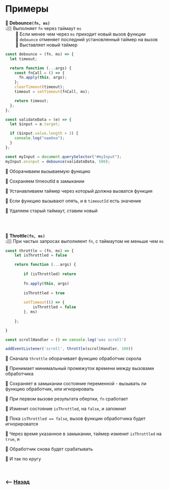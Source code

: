 # Примеры

💠 **Debounce`(fn, ms)`**   
👆🏽 Выполняет `fn` через таймаут `ms`  
&emsp;&emsp; 🎯 Если менее чем через `ms` приходит новый вызов функции     
&emsp;&emsp; 🎯 `debounce` отменяет последний установленный таймер на вызов     
&emsp;&emsp; 🎯 Выставляет новый таймер      

```javascript
const debounce = (fn, ms) => {
  let timeout;

  return function (...args) {
    const fnCall = () => {
      fn.apply(this, args);
    };
    clearTimeout(timeout);
    timeout = setTimeout(fnCall, ms);

    return timeout;
  };
};

const validateData = (e) => {
  let $input = e.target;

  if ($input.value.length > 3) {
    console.log("ошибка");
  }
};

const myInput = document.querySelector("#myInput");
myInput.oninput = debounce(validateData, 500);
```
🎯 Оборачиваем вызываемую функцию

🎯 Сохраняем timeoutId в замыкании

🎯 Устанавливаем таймер через который должна вызватся функция

🎯 Если функцию вызывают опять, и в `timeoutId` есть значение

🎯 Удаляем старый таймаут, ставим новый

<br><br>

💠 **Throttle`(fn, ms)`**  
👆🏽 При частых запросах выполняент `fn`, с таймаутом не меньше чем `ms`   

```javascript
const throttle = (fn, ms) => {
    let isThrottled = false

    return function (...args) {
    
        if (isThrottled) return
       
        fn.apply(this, args)
        
        isThrottled = true
        
        setTimeout(() => {
            isThrottled = false 
        }, ms)
    
    };

}

const scrollHandler = () => console.log('was scroll')

addEventListener('scroll', throttle(scrollHandler, 100))

```
🎯 Сначала `throttle` оборачивает функцию обработчик скрола

🎯 Принимает минимальный промежуток времени между вызовами обработчика

🎯 Сохраняет в замыкании состояние переменной - вызывать ли функцию обработчик, или игнорировать

🎯 При первом вызове результата обертки, `fn` сработает
 
🎯 Изменит состояние `isThrottled`, на `false`, и запомнит

🎯 Пока `isThrottled == false`, вызов функции обработчика будет игнорироватся

🎯 Через время указанное в замыкании, таймер изменит `isThrottled` на `true`, и 

🎯 Обработчик снова будет срабатывать

🎯 И так по кругу

<br>

### ⟵ **<a href="../readme.md">Назад</a>**